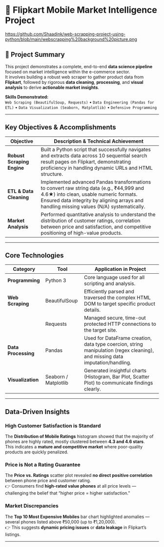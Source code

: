 # 📱 Flipkart Mobile Market Intelligence Project

https://github.com/Shaadink/web-scrapping-project-using-python/blob/main/webscrapping%20background%20picture.png

## 🌟 Project Summary
This project demonstrates a complete, end-to-end **data science pipeline** focused on market intelligence within the e-commerce sector.  
It involves building a robust web scraper to gather product data from **Flipkart**, followed by rigorous **data cleaning**, **processing**, and **visual analysis** to derive **actionable market insights**.

**Skills Demonstrated:**  
`Web Scraping (BeautifulSoup, Requests)` • `Data Engineering (Pandas for ETL)` • `Data Visualization (Seaborn, Matplotlib)` • `Defensive Programming`

---

##  Key Objectives & Accomplishments

| **Objective** | **Description & Technical Achievement** |
|----------------|------------------------------------------|
| **Robust Scraping Engine** | Built a Python script that successfully navigates and extracts data across 10 sequential search result pages on Flipkart, demonstrating proficiency in handling dynamic URLs and HTML structure. |
| **ETL & Data Cleaning** | Implemented advanced Pandas transformations to convert raw string data (e.g., ₹44,999 and 4.6★) into clean, usable numeric formats. Ensured data integrity by aligning arrays and handling missing values (N/A) systematically. |
| **Market Analysis** | Performed quantitative analysis to understand the distribution of customer ratings, correlation between price and satisfaction, and competitive positioning of high-value products.
---

##  Core Technologies

| **Category** | **Tool** | **Application in Project** |
|---------------|-----------|------------------------------|
| **Programming** | Python 3 | Core language used for all scripting and analysis. |
| **Web Scraping** | BeautifulSoup | Efficiently parsed and traversed the complex HTML DOM to target specific product details. |
|  | Requests | Managed secure, time-out protected HTTP connections to the target site. |
| **Data Processing** | Pandas | Used for DataFrame creation, data type coercion, string manipulation (regex cleaning), and missing data imputation/handling. |
| **Visualization** | Seaborn / Matplotlib | Generated insightful charts (Histogram, Bar Plot, Scatter Plot) to communicate findings clearly. |

---

##  Data-Driven Insights

###  High Customer Satisfaction is Standard  
The **Distribution of Mobile Ratings** histogram showed that the majority of phones are highly rated, mostly clustered between **4.3 and 4.6 stars**.  
 This indicates a **mature and competitive market** where poor-quality products are quickly penalized.

###  Price is Not a Rating Guarantee  
The **Price vs. Ratings** scatter plot revealed **no direct positive correlation** between phone price and customer rating.  
👉 Consumers find **high-rated value phones** at all price levels — challenging the belief that “higher price = higher satisfaction.”
###  Market Discrepancies  
The **Top 10 Most Expensive Mobiles** bar chart highlighted anomalies — several phones listed above ₹50,000 (up to ₹1,20,000).  
👉 This suggests **dynamic pricing issues** or **data leakage** in Flipkart’s listings.

---

